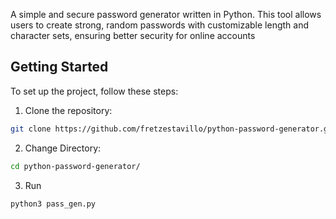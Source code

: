 A simple and secure password generator written in Python. This tool allows users to create strong, random passwords with customizable length and character sets, ensuring better security for online accounts


## Getting Started

To set up the project, follow these steps:

1. Clone the repository:

```bash
git clone https://github.com/fretzestavillo/python-password-generator.git
```

2. Change Directory:

```bash
cd python-password-generator/
```

3. Run

```bash
python3 pass_gen.py

```